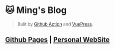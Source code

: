 # &#x1F431; Ming's Blog

> Bulit by [Github Action](https://docs.github.com/cn) and [VuePress](https://v2.vuepress.vuejs.org/zh/).

## [Github Pages](https://weimin1992.github.io/) | [Personal WebSite](https://porridge.fun/)
